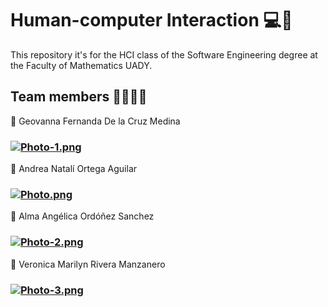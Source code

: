 # Human-computer Interaction 💻🦾
This repository it's for the HCI class of the Software Engineering degree at the Faculty of Mathematics UADY.

## Team members 👩‍💻💜✨

💟  Geovanna Fernanda De la Cruz Medina
### [![Photo-1.png](https://i.postimg.cc/MTZTy9tf/Photo-1.png)](https://postimg.cc/zLM8NSsq)

💟  Andrea Natalí Ortega Aguilar 
### [![Photo.png](https://i.postimg.cc/28WzBpmX/Photo.png)](https://postimg.cc/4mJCrSYz)

💟  Alma Angélica Ordóñez Sanchez
### [![Photo-2.png](https://i.postimg.cc/cJkHBQzD/Photo-2.png)](https://postimg.cc/hJxcS7cx)

💟  Veronica Marilyn Rivera Manzanero
### [![Photo-3.png](https://i.postimg.cc/2ywgnxcy/Photo-3.png)](https://postimg.cc/zHydrT1Y)




